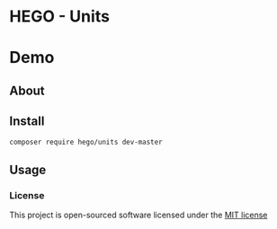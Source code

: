 # HEGO - Units



# Demo



## About



## Install
```bash
composer require hego/units dev-master
```

## Usage



### License

This project is open-sourced software licensed under the [MIT license](http://opensource.org/licenses/MIT)


